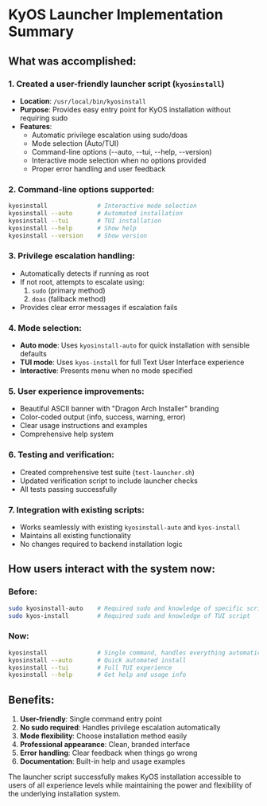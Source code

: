 # KyOS Launcher Implementation Summary

## What was accomplished:

### 1. Created a user-friendly launcher script (`kyosinstall`)
- **Location**: `/usr/local/bin/kyosinstall`
- **Purpose**: Provides easy entry point for KyOS installation without requiring sudo
- **Features**:
  - Automatic privilege escalation using sudo/doas
  - Mode selection (Auto/TUI)
  - Command-line options (--auto, --tui, --help, --version)
  - Interactive mode selection when no options provided
  - Proper error handling and user feedback

### 2. Command-line options supported:
```bash
kyosinstall              # Interactive mode selection
kyosinstall --auto       # Automated installation
kyosinstall --tui        # TUI installation  
kyosinstall --help       # Show help
kyosinstall --version    # Show version
```

### 3. Privilege escalation handling:
- Automatically detects if running as root
- If not root, attempts to escalate using:
  1. `sudo` (primary method)
  2. `doas` (fallback method)
- Provides clear error messages if escalation fails

### 4. Mode selection:
- **Auto mode**: Uses `kyosinstall-auto` for quick installation with sensible defaults
- **TUI mode**: Uses `kyos-install` for full Text User Interface experience
- **Interactive**: Presents menu when no mode specified

### 5. User experience improvements:
- Beautiful ASCII banner with "Dragon Arch Installer" branding
- Color-coded output (info, success, warning, error)
- Clear usage instructions and examples
- Comprehensive help system

### 6. Testing and verification:
- Created comprehensive test suite (`test-launcher.sh`)
- Updated verification script to include launcher checks
- All tests passing successfully

### 7. Integration with existing scripts:
- Works seamlessly with existing `kyosinstall-auto` and `kyos-install`
- Maintains all existing functionality
- No changes required to backend installation logic

## How users interact with the system now:

### Before:
```bash
sudo kyosinstall-auto    # Required sudo and knowledge of specific script
sudo kyos-install        # Required sudo and knowledge of TUI script
```

### Now:
```bash
kyosinstall              # Single command, handles everything automatically
kyosinstall --auto       # Quick automated install
kyosinstall --tui        # Full TUI experience
kyosinstall --help       # Get help and usage info
```

## Benefits:
1. **User-friendly**: Single command entry point
2. **No sudo required**: Handles privilege escalation automatically
3. **Mode flexibility**: Choose installation method easily
4. **Professional appearance**: Clean, branded interface
5. **Error handling**: Clear feedback when things go wrong
6. **Documentation**: Built-in help and usage examples

The launcher script successfully makes KyOS installation accessible to users of all experience levels while maintaining the power and flexibility of the underlying installation system.

